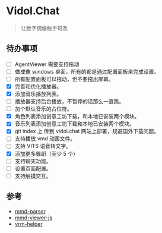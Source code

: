 # Vidol.Chat

> 让数字偶像触手可及

## 待办事项

- [ ] AgentViewer 需要支持拖动
- [ ] 做成像 windows 桌面，所有的都是通过配置面板来完成设置。
- [ ] 所有配置面板可以拖动，但不要拖出屏幕。
- [x] 完善和优化播放器。
- [x] 添加音乐播放列表。
- [ ] 播放器支持后台播放，不暂停的话那么一直跳。
- [ ] 加个默认音乐的占位符。
- [x] 角色列表添加创意工坊下载，和本地已安装两个模块。
- [x] 音乐列表添加创意工坊下载和本地已安装两个模块。
- [x] git index 上 传到 vidol.chat 网站上部署，规避国外下载问题。
- [ ] 支持播放 vmd 动画文件。
- [ ] 支持 VITS 语音转文字。
- [x] 添加更多舞蹈（至少 5 个）
- [ ] 支持聊天功能。
- [ ] 设置页面配置。
- [ ] 支持触摸交互。

## 参考

- [mmd-parser](https://github.com/takahirox/mmd-parser)
- [mmd-viewer-js](https://github.com/takahirox/mmd-viewer-js)
- [vrm-helper](https://www.npmjs.com/package/vrm-helper)
